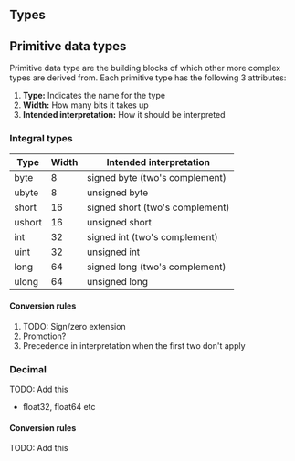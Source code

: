 ## Types

## Primitive data types

Primitive data type are the building blocks of which other more complex types are derived from. Each primitive type has the following 3 attributes:

1. **Type:** Indicates the name for the type
2. **Width:** How many bits it takes up
3. **Intended interpretation:** How it should be interpreted

### Integral types

| Type | Width | Intended interpretation |
|-|-|-|
| byte | 8 | signed byte (two's complement) |
| ubyte | 8 | unsigned byte |
| short | 16| signed short (two's complement) |
| ushort | 16 | unsigned short |
| int | 32 | signed int (two's complement) |
| uint | 32 | unsigned int |
| long | 64 | signed long (two's complement) |
| ulong | 64 | unsigned long |


#### Conversion rules

1. TODO: Sign/zero extension
2. Promotion?
3. Precedence in interpretation when the first two don't apply

### Decimal

TODO: Add this

* float32, float64 etc

#### Conversion rules

TODO: Add this